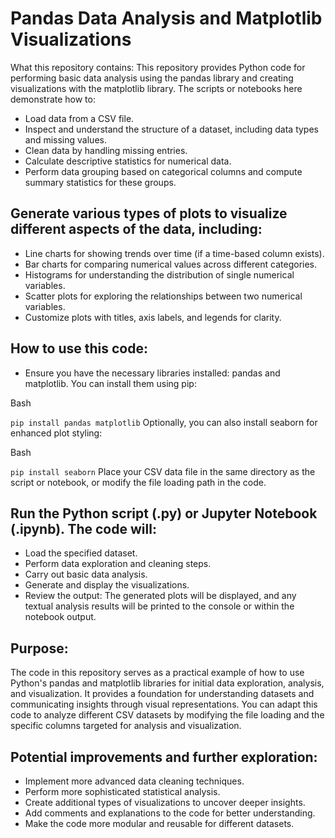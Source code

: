# Pandas Data Analysis and Matplotlib Visualizations
What this repository contains:
This repository provides Python code for performing basic data analysis using the pandas library and creating visualizations with the matplotlib library. The scripts or notebooks here demonstrate how to:

- Load data from a CSV file.
- Inspect and understand the structure of a dataset, including data types and missing values.
- Clean data by handling missing entries.
- Calculate descriptive statistics for numerical data.
- Perform data grouping based on categorical columns and compute summary statistics for these groups.
## Generate various types of plots to visualize different aspects of the data, including:
- Line charts for showing trends over time (if a time-based column exists).
- Bar charts for comparing numerical values across different categories.
- Histograms for understanding the distribution of single numerical variables.
- Scatter plots for exploring the relationships between two numerical variables.
- Customize plots with titles, axis labels, and legends for clarity.
## How to use this code:
- Ensure you have the necessary libraries installed: pandas and matplotlib. You can install them using pip:

Bash

`pip install pandas matplotlib`
Optionally, you can also install seaborn for enhanced plot styling:

Bash

`pip install seaborn`
Place your CSV data file in the same directory as the script or notebook, or modify the file loading path in the code.

## Run the Python script (.py) or Jupyter Notebook (.ipynb). The code will:
- Load the specified dataset.
- Perform data exploration and cleaning steps.
- Carry out basic data analysis.
- Generate and display the visualizations.
- Review the output: The generated plots will be displayed, and any textual analysis results will be printed to the console or within the notebook output.

## Purpose:
The code in this repository serves as a practical example of how to use Python's pandas and matplotlib libraries for initial data exploration, analysis, and visualization. It provides a foundation for understanding datasets and communicating insights through visual representations. You can adapt this code to analyze different CSV datasets by modifying the file loading and the specific columns targeted for analysis and visualization.

## Potential improvements and further exploration:
- Implement more advanced data cleaning techniques.
- Perform more sophisticated statistical analysis.
- Create additional types of visualizations to uncover deeper insights.
- Add comments and explanations to the code for better understanding.
- Make the code more modular and reusable for different datasets.
